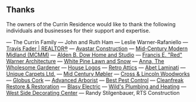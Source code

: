 ## Thanks

The owners of the Currin Residence would like to thank the following individuals and businesses for their support and expertise.

— The Currin Family
— John and Ruth Ham
— Leslie Warner-Rafaniello
— [Travis Fader | REALTOR®](https://www.instagram.com/midmodmichigan/)
— [Avastar Construction](https://www.avastarconstruction.com/)
— [Mid-Century Modern Midland (MCMM)](https://midcenturymidland.org/)
— [Alden B. Dow Home and Studio](https://abdow.org/)
— [Francis E. "Red" Warner Architecture](https://www.facebook.com/Francis-E-Red-Warner-Architecture-404665019671077)
— [White Pine Lawn and Snow](https://www.instagram.com/whitepinelawnandsnowgroup/)
— [Anna, The Wholesome Gardener](https://www.instagram.com/thewholesomegardener/)
— [House Logos](https://www.instagram.com/houselogos/)
— [Retro Attics](https://www.instagram.com/retroattics/)
— [Abet Laminati](https://https://abetlaminati.com)
— [Unique Carpets Ltd.](https://www.instagram.com/uniquecarpets/)
— [Mid Century Møbler](https://midcenturymobler.com/)
— [Cross & Lincoln Woodworks](https://crossandlincoln.com/)
— [Globus Cork](https://corkfloor.com/)
— [Advanced Arborist](http://www.wearetreepeople.com/)
— [Best Pest Control](https://www.bestpestanimalcontrol.net/midland-mi-pest-control)
— [Cleanfreak Restore & Restoration](https://cleanfreakrandr.simdif.com/)
— [Blasy Electric](https://www.blasyelectric.com/)
— [Wild's Plumbing and Heating](https://wildsplumbingandheating.com/)
— [West Side Decorating Center](http://www.westsidedecoratingcenter.com/)
— Randy Stilgenbauer, RTS Construction
